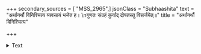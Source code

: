 +++
secondary_sources = [ "MSS_2965",]
jsonClass = "Subhaashita"
text = "अर्थानर्थौ विनिश्चित्य व्यवसायं भजेत ह।  \nगुणतः संग्रहं कुर्याद् दोषतस्तु विसर्जयेत्॥"
title = "अर्थानर्थौ विनिश्चित्य"

+++

<details><summary>Text</summary>

अर्थानर्थौ विनिश्चित्य व्यवसायं भजेत ह।  
गुणतः संग्रहं कुर्याद् दोषतस्तु विसर्जयेत्॥
</details>
